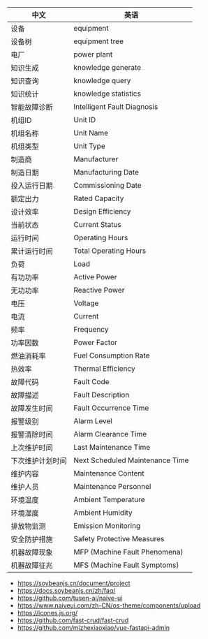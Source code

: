 中文|英语
 -- | -- 
 设备 | equipment 
 设备树 | equipment tree 
 电厂 | power plant
 知识生成 | knowledge generate
 知识查询 | knowledge query
 知识统计 | knowledge statistics
 智能故障诊断 | Intelligent Fault Diagnosis
 机组ID | Unit ID | 唯一标识机组的代码 
 机组名称 | Unit Name | 机组的名称或标识 
 机组类型 | Unit Type | 机组的类型，如蒸汽轮机机组、燃气轮机机组等 
 制造商 | Manufacturer | 制造机组的公司或厂商 
 制造日期 | Manufacturing Date | 机组的制造完成日期 
 投入运行日期 | Commissioning Date | 机组正式投入运行的日期 
 额定出力 | Rated Capacity | 机组设计的最大出力，通常以兆瓦（MW）为单位 
 设计效率 | Design Efficiency | 机组设计时预期的效率 
 当前状态 | Current Status | 机组的当前运行状态，如运行、待机、停机、维护等 
 运行时间 | Operating Hours | 机组已经运行的小时数 
 累计运行时间 | Total Operating Hours | 机组自投入运行以来的总运行小时数 
 负荷 | Load | 机组当前的运行负荷，通常以额定出力的百分比表示 
 有功功率 | Active Power | 机组产生的实际功率（kW） 
 无功功率 | Reactive Power | 机组产生的无功功率（kVar） 
 电压 | Voltage | 机组运行的电压（kV） 
 电流 | Current | 机组运行的电流（kA） 
 频率 | Frequency | 机组运行的频率（Hz） 
 功率因数 | Power Factor | 机组运行的功率因数 
 燃油消耗率 | Fuel Consumption Rate | 机组运行时每单位出力所消耗的燃油量（如kg/kWh） 
 热效率 | Thermal Efficiency | 机组运行时将热能转换为电能的效率 
 故障代码 | Fault Code | 机组故障时的唯一代码 
 故障描述 | Fault Description | 机组故障时的详细描述 
 故障发生时间 | Fault Occurrence Time | 机组故障发生的具体时间 
 报警级别 | Alarm Level | 报警的严重级别，如轻微、主要、严重等 
 报警清除时间 | Alarm Clearance Time | 报警被清除或解决的具体时间 
 上次维护时间 | Last Maintenance Time | 机组上一次维护的时间 
 下次维护计划时间 | Next Scheduled Maintenance Time | 机组下一次计划维护的时间 
 维护内容 | Maintenance Content | 维护时执行的具体工作内容 
 维护人员 | Maintenance Personnel | 负责维护工作的人员或团队 
 环境温度 | Ambient Temperature | 机组运行环境的温度 
 环境湿度 | Ambient Humidity | 机组运行环境的湿度 
 排放物监测 | Emission Monitoring | 对机组排放物的监测数据和标准 
 安全防护措施 | Safety Protective Measures | 保障机组安全运行所采取的措施和策略
 机器故障现象 | MFP (Machine Fault Phenomena) | 保障机组安全运行所采取的措施和策略
 机器故障征兆 | MFS (Machine Fault Symptoms)  | 保障机组安全运行所采取的措施和策略




- https://soybeanjs.cn/document/project
- https://docs.soybeanjs.cn/zh/faq/
- https://github.com/tusen-ai/naive-ui
- https://www.naiveui.com/zh-CN/os-theme/components/upload
- https://icones.js.org/
- https://github.com/fast-crud/fast-crud
- https://github.com/mizhexiaoxiao/vue-fastapi-admin